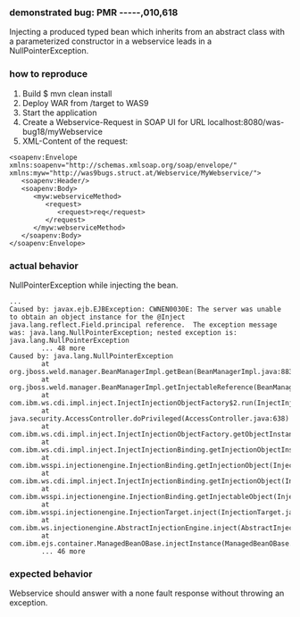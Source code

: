 ### demonstrated bug: PMR -----,010,618

Injecting a produced typed bean which inherits from an abstract class with a parameterized constructor in a webservice leads in a NullPointerException.

### how to reproduce

1. Build $ mvn clean install
2. Deploy WAR from /target to WAS9
3. Start the application
4. Create a Webservice-Request in SOAP UI for URL localhost:8080/was-bug18/myWebservice
5. XML-Content of the request:
````
<soapenv:Envelope xmlns:soapenv="http://schemas.xmlsoap.org/soap/envelope/" xmlns:myw="http://was9bugs.struct.at/Webservice/MyWebservice/">
   <soapenv:Header/>
   <soapenv:Body>
      <myw:webserviceMethod>
         <request>
            <request>req</request>
         </request>
      </myw:webserviceMethod>
   </soapenv:Body>
</soapenv:Envelope>
````

### actual behavior

NullPointerException while injecting the bean.

```
...
Caused by: javax.ejb.EJBException: CWNEN0030E: The server was unable to obtain an object instance for the @Inject java.lang.reflect.Field.principal reference.  The exception message was: java.lang.NullPointerException; nested exception is: java.lang.NullPointerException
        ... 48 more
Caused by: java.lang.NullPointerException
        at org.jboss.weld.manager.BeanManagerImpl.getBean(BeanManagerImpl.java:883)
        at org.jboss.weld.manager.BeanManagerImpl.getInjectableReference(BeanManagerImpl.java:870)
        at com.ibm.ws.cdi.impl.inject.InjectInjectionObjectFactory$2.run(InjectInjectionObjectFactory.java:164)
        at java.security.AccessController.doPrivileged(AccessController.java:638)
        at com.ibm.ws.cdi.impl.inject.InjectInjectionObjectFactory.getObjectInstance(InjectInjectionObjectFactory.java:157)
        at com.ibm.ws.cdi.impl.inject.InjectInjectionBinding.getInjectionObjectInstance(InjectInjectionBinding.java:102)
        at com.ibm.wsspi.injectionengine.InjectionBinding.getInjectionObject(InjectionBinding.java:1433)
        at com.ibm.ws.cdi.impl.inject.InjectInjectionBinding.getInjectionObject(InjectInjectionBinding.java:135)
        at com.ibm.wsspi.injectionengine.InjectionBinding.getInjectableObject(InjectionBinding.java:1373)
        at com.ibm.wsspi.injectionengine.InjectionTarget.inject(InjectionTarget.java:108)
        at com.ibm.ws.injectionengine.AbstractInjectionEngine.inject(AbstractInjectionEngine.java:852)
        at com.ibm.ejs.container.ManagedBeanOBase.injectInstance(ManagedBeanOBase.java:148)
        ... 46 more

```

### expected behavior

Webservice should answer with a none fault response without throwing an exception.
